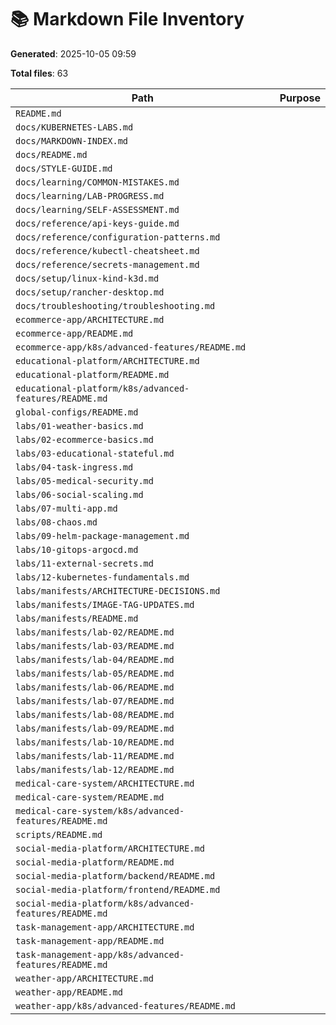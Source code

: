 # 📚 Markdown File Inventory

**Generated**: 2025-10-05 09:59

**Total files**: 63

| Path | Purpose |
|------|--------|
| `README.md` | |
| `docs/KUBERNETES-LABS.md` | |
| `docs/MARKDOWN-INDEX.md` | |
| `docs/README.md` | |
| `docs/STYLE-GUIDE.md` | |
| `docs/learning/COMMON-MISTAKES.md` | |
| `docs/learning/LAB-PROGRESS.md` | |
| `docs/learning/SELF-ASSESSMENT.md` | |
| `docs/reference/api-keys-guide.md` | |
| `docs/reference/configuration-patterns.md` | |
| `docs/reference/kubectl-cheatsheet.md` | |
| `docs/reference/secrets-management.md` | |
| `docs/setup/linux-kind-k3d.md` | |
| `docs/setup/rancher-desktop.md` | |
| `docs/troubleshooting/troubleshooting.md` | |
| `ecommerce-app/ARCHITECTURE.md` | |
| `ecommerce-app/README.md` | |
| `ecommerce-app/k8s/advanced-features/README.md` | |
| `educational-platform/ARCHITECTURE.md` | |
| `educational-platform/README.md` | |
| `educational-platform/k8s/advanced-features/README.md` | |
| `global-configs/README.md` | |
| `labs/01-weather-basics.md` | |
| `labs/02-ecommerce-basics.md` | |
| `labs/03-educational-stateful.md` | |
| `labs/04-task-ingress.md` | |
| `labs/05-medical-security.md` | |
| `labs/06-social-scaling.md` | |
| `labs/07-multi-app.md` | |
| `labs/08-chaos.md` | |
| `labs/09-helm-package-management.md` | |
| `labs/10-gitops-argocd.md` | |
| `labs/11-external-secrets.md` | |
| `labs/12-kubernetes-fundamentals.md` | |
| `labs/manifests/ARCHITECTURE-DECISIONS.md` | |
| `labs/manifests/IMAGE-TAG-UPDATES.md` | |
| `labs/manifests/README.md` | |
| `labs/manifests/lab-02/README.md` | |
| `labs/manifests/lab-03/README.md` | |
| `labs/manifests/lab-04/README.md` | |
| `labs/manifests/lab-05/README.md` | |
| `labs/manifests/lab-06/README.md` | |
| `labs/manifests/lab-07/README.md` | |
| `labs/manifests/lab-08/README.md` | |
| `labs/manifests/lab-09/README.md` | |
| `labs/manifests/lab-10/README.md` | |
| `labs/manifests/lab-11/README.md` | |
| `labs/manifests/lab-12/README.md` | |
| `medical-care-system/ARCHITECTURE.md` | |
| `medical-care-system/README.md` | |
| `medical-care-system/k8s/advanced-features/README.md` | |
| `scripts/README.md` | |
| `social-media-platform/ARCHITECTURE.md` | |
| `social-media-platform/README.md` | |
| `social-media-platform/backend/README.md` | |
| `social-media-platform/frontend/README.md` | |
| `social-media-platform/k8s/advanced-features/README.md` | |
| `task-management-app/ARCHITECTURE.md` | |
| `task-management-app/README.md` | |
| `task-management-app/k8s/advanced-features/README.md` | |
| `weather-app/ARCHITECTURE.md` | |
| `weather-app/README.md` | |
| `weather-app/k8s/advanced-features/README.md` | |
